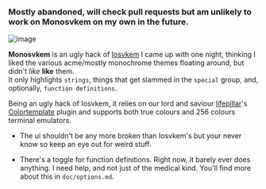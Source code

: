 ### Mostly abandoned, will check pull requests but am unlikely to work on Monosvkem on my own in the future.

![image](https://i.imgur.com/lzPo0mx.png)


**Monosvkem** is an ugly hack of [Iosvkem](https://github.com/neutaaaaan/iosvkem)
I came up with one night, thinking I liked the various acme/mostly monochrome
themes floating around, but didn't *like* **like** them.  
It only highlights `strings`, things that get slammed in the `special` group, 
and, optionally, `function definitions`.

Being an ugly hack of Iosvkem, it relies on our lord and saviour [lifepillar](https://github.com/lifepillar/)'s 
[Colortemplate](https://github.com/lifepillar/vim-colortemplate) plugin and 
supports both true colours and 256 colours terminal emulators.

- The ui shouldn't be any more broken than Iosvkem's but your never know so
keep an eye out for weird stuff.

- There's a toggle for function definitions. Right now, it barely ever does 
anything. I need help, and not just of the medical kind. You'll find more about
this in `doc/options.md`.




